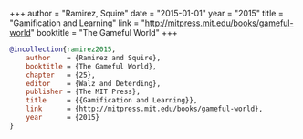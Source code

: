 +++
author = "Ramirez, Squire"
date = "2015-01-01"
year = "2015"
title = "Gamification and Learning"
link = "http://mitpress.mit.edu/books/gameful-world"
booktitle = "The Gameful World"
+++
```bibtex
@incollection{ramirez2015,
    author    = {Ramirez and Squire},
    booktitle = {The Gameful World},
    chapter   = {25},
    editor    = {Walz and Deterding},
    publisher = {The MIT Press},
    title     = {{Gamification and Learning}},
    link      = {http://mitpress.mit.edu/books/gameful-world},
    year      = {2015}
}
```
